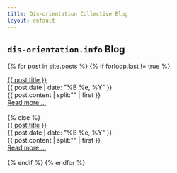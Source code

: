 ```yaml
---
title: Dis-orientation Collective Blog
layout: default
---
```


## `dis-orientation.info` Blog

{% for post in site.posts %}
{% if forloop.last != true %}
<div class="post">
<div class="preview-title">
<span class="post-title"><a href="{{ post.url }}">{{ post.title }}</a></span>
<br/>
<div class="date">{{ post.date | date: "%B %e, %Y" }}</div>
</div>
<div class="post-excerpt">
{{ post.content | split:"<!-- more -->" | first }}<br />
<a href="{{ post.url }}" class="excerpt-link">Read more ... </a><br />
<br/>
</div>
</div>
{% else %}
<div class="post-last">
<div class="preview-title">
<span class="post-title"><a href="{{ post.url }}">{{ post.title }}</a></span>
<br/>
<div class="date">{{ post.date | date: "%B %e, %Y" }}</div>
</div>
<div class="post-excerpt">
{{ post.content | split:"<!-- more -->" | first }}<br />
<a href="{{ post.url }}" class="excerpt-link">Read more ... </a><br />
<br/>
</div>
</div>
{% endif %}
{% endfor %}